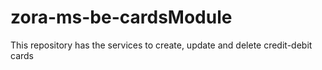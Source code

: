 # zora-ms-be-cardsModule
This repository has the services to create, update and delete credit-debit cards
